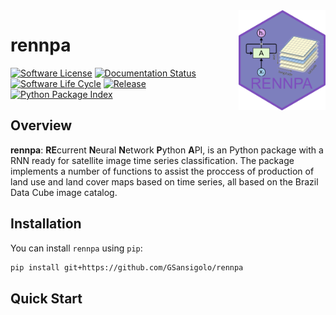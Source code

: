 
<!-- README.md is generated from README.Rmd. Please edit that file -->

<img src='man/figures/logo.png' align="right" height="160" />

# rennpa

<!-- badges: start -->

[![Software License](https://img.shields.io/badge/License-GPLv3-blue.svg)](https://github.com/GSansigolo/rennpa/blob/master/LICENSE) [![Documentation Status](https://readthedocs.org/projects/rennpa/badge/?version=latest)](https://rennpa.readthedocs.io/en/latest/) [![Software Life Cycle](https://img.shields.io/badge/lifecycle-stable-green.svg)](https://www.tidyverse.org/lifecycle/#stable) [![Release](https://img.shields.io/github/tag/GSansigolo/rennpa.svg)](https://github.com/GSansigolo/rennpa/releases) [![Python Package Index](https://img.shields.io/pypi/v/rennpa)](https://pypi.org/project/rennpa/) 

<!-- badges: end -->

## Overview

**rennpa**: **RE**current **N**eural **N**etwork **P**ython **A**PI, is an Python package with a RNN ready for satellite image time series classification. 
The package
implements a number of functions to assist the proccess of production of land use and land cover maps based on time series, all based on the Brazil Data Cube image catalog.


## Installation

You can install `rennpa` using `pip`:

```bash
pip install git+https://github.com/GSansigolo/rennpa
```

## Quick Start

```python

```
